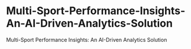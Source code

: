 # Multi-Sport-Performance-Insights-An-AI-Driven-Analytics-Solution
Multi-Sport Performance Insights: An AI-Driven Analytics Solution
